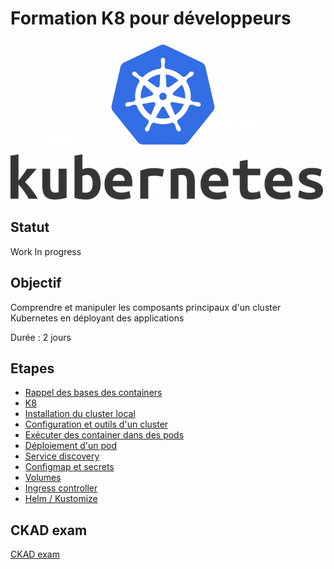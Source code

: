 # Formation K8 pour développeurs

![Logo k8](./medias/Kubernetes_Logo.png)

## Statut 

Work In progress 



## Objectif 

Comprendre et manipuler les composants principaux d'un cluster Kubernetes en déployant des applications

Durée : 2 jours

## Etapes 

* [Rappel des bases des containers](./0_container.md)
* [K8](./0_k8.md)
* [Installation du cluster local](./0_setup_local_k8.md)
* [Configuration et outils d'un cluster](./1_cluster.md)
* [Exécuter des container dans des pods](./2_pod.md)
* [Déploiement d'un pod](./3_deploy.md)
* [Service discovery](./4_service.md)
* [Configmap et secrets](./5_config.md)
* [Volumes](./6_volumes.md)
* [Ingress controller](./7_ingress.md)
* [Helm / Kustomize](./8_tools.md)

## CKAD exam

[CKAD exam](./ckad.md)


